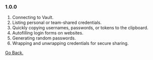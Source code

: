 ### 1.0.0

1. Connecting to Vault.
1. Listing personal or team-shared credentials.
1. Quickly copying usernames, passwords, or tokens to the clipboard.
1. Autofilling login forms on websites.
1. Generating random passwords.
1. Wrapping and unwrapping credentials for secure sharing.

[Go Back.](../README.md)

